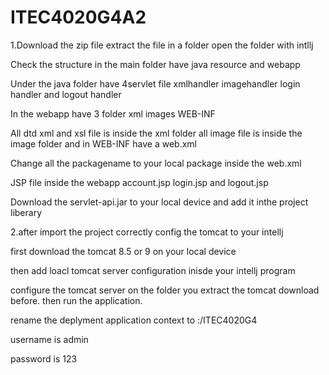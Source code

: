 # ITEC4020G4A2
1.Download the zip file extract the file in a folder open the folder with intllj 

  Check the structure in the main folder have java resource and webapp 

  Under the java folder have 4servlet file xmlhandler imagehandler login handler and logout handler 

  In the webapp have 3 folder xml images WEB-INF 

  All dtd xml and xsl file is inside the xml folder all image file is inside the image folder and in WEB-INF have a web.xml 

  Change all the packagename to your local package inside the web.xml 

  JSP file inside the webapp account.jsp login.jsp and logout.jsp 

  Download the servlet-api.jar to your local device and add it inthe project liberary

  
2.after import the project correctly config the tomcat to your intellj 

  first download the tomcat 8.5 or 9 on your local device 

  then add loacl tomcat server configuration inisde your intellj program

  configure the tomcat server on the folder you extract the tomcat download before. then run the application.
  
  rename the deplyment application context to :/ITEC4020G4

username is admin

password is 123
